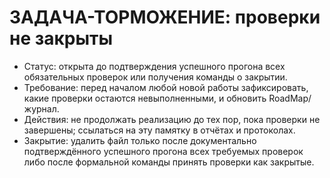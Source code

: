 # ЗАДАЧА-ТОРМОЖЕНИЕ: проверки не закрыты

- Статус: открыта до подтверждения успешного прогона всех обязательных проверок или получения команды о закрытии.
- Требование: перед началом любой новой работы зафиксировать, какие проверки остаются невыполненными, и обновить RoadMap/журнал.
- Действия: не продолжать реализацию до тех пор, пока проверки не завершены; ссылаться на эту памятку в отчётах и протоколах.
- Закрытие: удалить файл только после документально подтверждённого успешного прогона всех требуемых проверок либо после формальной команды принять проверки как закрытые.
